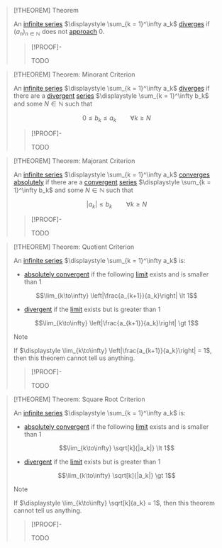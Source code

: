 >[!THEOREM] Theorem
>
>An [infinite series](../Infinite%20Series.md) $\displaystyle \sum_{k = 1}^\infty a_k$ [diverges](Divergence%20of%20an%20Infinite%20Series.md) if $(a_n)_{n\in \mathbb{N}}$ does not [approach](../../Real%20Sequences/Limits%20of%20Sequences/Convergence%20of%20Real%20Sequences.md) $0$.
>
>>[!PROOF]-
>>
>>TODO
>>

>[!THEOREM] Theorem: Minorant Criterion
>
>An [infinite series](../Infinite%20Series.md) $\displaystyle \sum_{k = 1}^\infty a_k$ [diverges](Divergence%20of%20an%20Infinite%20Series.md) if there are a [divergent](Divergence%20of%20an%20Infinite%20Series.md) [series](../Infinite%20Series.md) $\displaystyle \sum_{k = 1}^\infty b_k$ and some $N \in \mathbb{N}$ such that
>
>$$0 \le b_k \le a_k \qquad \forall k \ge N$$
>
>>[!PROOF]-
>>
>>TODO
>>
>

>[!THEOREM] Theorem: Majorant Criterion
>
>An [infinite series](../Infinite%20Series.md) $\displaystyle \sum_{k = 1}^\infty a_k$  [converges absolutely](Absolute%20Convergence%20of%20Infinite%20Series.md) if there are a [convergent](Convergence%20of%20an%20Infinite%20Series.md) [series](../Infinite%20Series.md) $\displaystyle \sum_{k = 1}^\infty b_k$ and some $N \in \mathbb{N}$ such that
>
>$$|a_k| \le b_k \qquad \forall k\ge N$$
>
>>[!PROOF]-
>>
>>TODO
>>

>[!THEOREM] Theorem: Quotient Criterion
>
>An [infinite series](../Infinite%20Series.md) $\displaystyle \sum_{k = 1}^\infty a_k$ is:
>- [absolutely convergent](Absolute%20Convergence%20of%20Infinite%20Series.md) if the following [limit](../../Real%20Functions/Limits%20of%20Functions/Limit%20of%20a%20Function.md) exists and is smaller than $1$
>
>$$\lim_{k\to\infty} \left|\frac{a_{k+1}}{a_k}\right| \lt 1$$
>
>- [divergent](Divergence%20of%20an%20Infinite%20Series.md) if the [limit](../../Real%20Functions/Limits%20of%20Functions/Limit%20of%20a%20Function.md) exists but is greater than $1$
>
>$$\lim_{k\to\infty} \left|\frac{a_{k+1}}{a_k}\right| \gt 1$$
>
>>[!NOTE]
>>
>>If $\displaystyle \lim_{k\to\infty} \left|\frac{a_{k+1}}{a_k}\right| = 1$, then this theorem cannot tell us anything.
>>
>
>>[!PROOF]-
>>
>>TODO
>>
>

>[!THEOREM] Theorem: Square Root Criterion
>
>An [infinite series](../Infinite%20Series.md) $\displaystyle \sum_{k = 1}^\infty a_k$ is:
>- [absolutely convergent](Absolute%20Convergence%20of%20Infinite%20Series.md) if the following [limit](../../Real%20Functions/Limits%20of%20Functions/Limit%20of%20a%20Function.md) exists and is smaller than $1$
>
>$$\lim_{k\to\infty} \sqrt[k]{|a_k|} \lt 1$$
>
>- [divergent](Divergence%20of%20an%20Infinite%20Series.md) if the [limit](../../Real%20Functions/Limits%20of%20Functions/Limit%20of%20a%20Function.md) exists but is greater than $1$
>
>$$\lim_{k\to\infty} \sqrt[k]{|a_k|} \gt 1$$
>
>>[!NOTE]
>>
>>If $\displaystyle \lim_{k\to\infty} \sqrt[k]{a_k} = 1$, then this theorem cannot tell us anything.
>>
>
>>[!PROOF]-
>>
>>TODO
>>
>